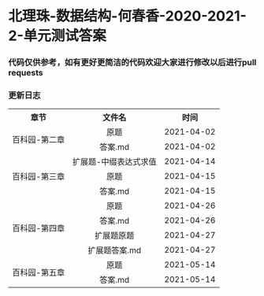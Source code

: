 # 北理珠-数据结构-何春香-2020-2021-2-单元测试答案

### 代码仅供参考，如有更好更简洁的代码欢迎大家进行修改以后进行pull requests



### 更新日志

<table style="text-align:center">
    <tr>
        <th>章节</th><th>文件名</th><th>时间</th>
    </tr>
    <tr>
        <td rowspan="2" style="vertical-align:middle">百科园-第二章</td><td>原题</td><td>2021-04-02</td>
    </tr>
    <tr>
        <td>答案.md</td><td>2021-04-02</td>
    </tr>
    <tr>
        <td rowspan="3" style="vertical-align:middle">百科园-第三章</td><td>扩展题-中缀表达式求值</td><td>2021-04-14</td>
    </tr>
    <tr>
        <td>原题</td><td>2021-04-15</td>
    </tr>
    <tr>
        <td>答案.md</td><td>2021-04-15</td>
    </tr>
    <td rowspan="4" style="vertical-align:middle">百科园-第四章</td><td>原题</td><td>2021-04-26</td>
    </tr>
    <tr>
        <td>答案.md</td><td>2021-04-26</td>
    </tr>
    <tr>
        <td>扩展题原题</td><td>2021-04-27</td>
    </tr>
<tr>
        <td>扩展题答案.md</td><td>2021-04-27</td>
    </tr>
<tr>
        <td rowspan="2" style="vertical-align:middle">百科园-第五章</td><td>原题</td><td>2021-05-14</td>
    </tr>
    <tr>
        <td>答案.md</td><td>2021-05-14</td>
    </tr>
</table>


